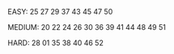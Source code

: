 EASY:
25
27
29
37
43
45
47
50

MEDIUM:
20
22
24
26
30
36
39
41
44
48
49
51

HARD:
28
01
35
38
40
46
52